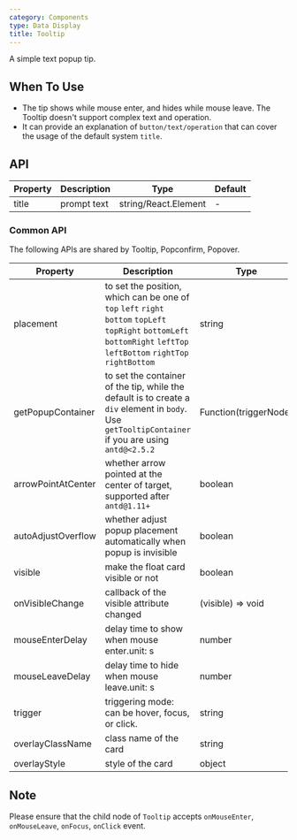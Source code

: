 ```yaml
---
category: Components
type: Data Display
title: Tooltip
---
```


A simple text popup tip.

## When To Use

- The tip shows while mouse enter, and hides while mouse leave. The Tooltip doesn't support complex text and operation.
- It can provide an explanation of `button/text/operation` that can cover the usage of the default system `title`.

## API

| Property      | Description                                     | Type       | Default |
|-----------|------------------------------------------|------------|--------|
| title     | prompt text                                 | string/React.Element | -     |

### Common API

The following APIs are shared by Tooltip, Popconfirm, Popover.

| Property      | Description                                     | Type       | Default |
|-----------|------------------------------------------|------------|--------|
| placement | to set the position, which can be one of `top` `left` `right` `bottom` `topLeft` `topRight` `bottomLeft` `bottomRight` `leftTop` `leftBottom` `rightTop` `rightBottom` | string     | top    |
| getPopupContainer | to set the container of the tip, while the default is to create a `div` element in `body`. Use `getTooltipContainer` if you are using `antd@<2.5.2` | Function(triggerNode) | () => document.body |
| arrowPointAtCenter | whether arrow pointed at the center of target, supported after `antd@1.11+` | boolean | `false` |
| autoAdjustOverflow | whether adjust popup placement automatically when popup is invisible | boolean | `true` |
| visible   | make the float card visible or not                     | boolean       | false  |
| onVisibleChange | callback of the visible attribute changed            | (visible) => void | none     |
| mouseEnterDelay | delay time to show when mouse enter.unit: s | number | 0 |
| mouseLeaveDelay | delay time to hide when mouse leave.unit: s | number | 0.1 |
| trigger | triggering mode: can be hover, focus, or click. | string | hover |
| overlayClassName | class name of the card                            | string | none     |
| overlayStyle | style of the card                            | object | none    |


## Note

Please ensure that the child node of `Tooltip` accepts `onMouseEnter`, `onMouseLeave`, `onFocus`, `onClick` event.
